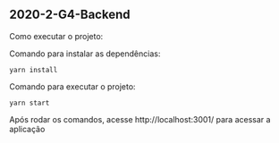 ## 2020-2-G4-Backend

Como executar o projeto:

Comando para instalar as dependências:

    yarn install

Comando para executar o projeto: 
    
    yarn start 

Após rodar os comandos, acesse http://localhost:3001/ para acessar a aplicação
